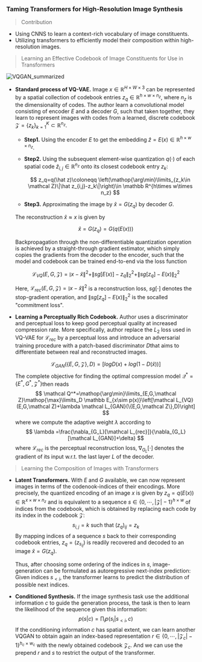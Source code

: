 ### Taming Transformers for High-Resolution Image Synthesis

> Contribution

+ Using CNNS to learn a context-rich vocabulary of image constituents.
+ Utilizing transformers to efficiently model their composition within high-resolution images.

> Learning an Effective Codebook of Image Constituents for Use in Transformers

![VQGAN_summarized](C:\Users\Administrator\Desktop\VQGAN_summarized.png)

+ **Standard process of VQ-VAE.** Image $x\in \mathbb R^{H\times W\times 3}$ can be represented by a spatial collection of codebook entries $z_q\in \mathbb R^{h\times w\times n_z}$, where $n_z$ is the dimensionality of codes. The author learn a convolutional model consisting of encoder $E$ and a decoder $G$, such that taken together, they learn to represent images with codes from a learned, discrete codebook $\mathcal Z=\{z_k\}^K_{k=1} \subset \mathbb R^{n_z}$.

  + **Step1.** Using the encoder $E$ to get the embedding $\hat z=E(x)\in \mathbb R^{h\times w\times n_z}$.

  + **Step2.** Using the subsequent element-wise quantization $q(\cdot)$ of each spatial code $\hat z_{i,j}\in \mathbb R^{n_z}$ onto its closest codebook entry $z_k$:

    $$
    z_q=q(\hat z)\coloneqq \left(\mathop{\arg\min}\limits_{z_k\in \mathcal Z}\|\hat z_{i,j}-z_k\|\right)\in \mathbb R^{h\times w\times n_z}
    $$
    
  + **Step3.** Approximating the image by $\hat x=G(z_q)$ by decoder $G$​.
  
  The reconstruction $\hat x \approx x$​ is given by
  
  
  $$
  \hat x=G(z_q)=G(q(E(x)))
  $$
  
  Backpropagation through the non-differentiable quantization operation is achieved by a straight-through gradient estimator, which simply copies the gradients from the decoder to the encoder, such that the model and codebook can be trained end-to-end via the loss function
  
  
  $$
  \mathcal L_{VQ}(E,G,\mathcal Z)=\|x-\hat x\|^2+\|sg[E(x)]-z_q\|^2_2+\|sg[z_q]-E(x)\|^2_2
  $$
  
  Here, $\mathcal L_{rec}(E,G,\mathcal Z)=\|x-\hat x\|^2$ is a reconstruction loss, $sg[\cdot]$ denotes the stop-gradient operation, and $\|sg[z_q]-E(x)\|^2_2$ is the socalled "commitment loss".
  
+ **Learning a Perceptually Rich Codebook.** Author uses a discriminator and perceptual loss to keep good perceptual quality at increased compression rate. More specifically, author replace the $L_2$ loss used in VQ-VAE for $\mathcal L_{rec}$ by a perceptual loss and introduce an adversarial training procedure with a patch-based discriminator $D$​ that aims to differentiate between real and reconstructed images.

  
  $$
  \mathcal L_{GAN}(\{E,G,\mathcal Z\}, D)=[logD(x)+log(1-D(\hat x))]
  $$
  The complete objective for finding the optimal compression model $\mathcal Q^*=\{E^*,G^*,\mathcal Z^*\}$​ then reads
  $$
  \mathcal Q^*=\mathop{\arg\min}\limits_{E,G,\mathcal Z}\mathop{\max}\limits_D \mathbb E_{x\sim p(x)}\left[\mathcal L_{VQ}(E,G,\mathcal Z)+\lambda \mathcal L_{GAN}(\{E,G,\mathcal Z\},D)\right]
  $$
  where we compute the adaptive weight $\lambda$ according to 
  $$
  \lambda =\frac{\nabla_{G_L}[\mathcal L_{rec}]}{\nabla_{G_L}[\mathcal L_{GAN}]+\delta}
  $$
  where $\mathcal L_{rec}$ is the perceptual reconstruction loss, $\nabla_{G_L}[\cdot]$ denotes the gradient of its input w.r.t. the last layer $L$ of the decoder.

> Learning the Composition of Images with Transformers

+ **Latent Transformers.** With $E$ and $G$ available, we can now represent images in terms of the codenook-indices of their encodings. More precisely, the quantized encoding of an image $x$ is given by $z_q=q(E(x)) \in \mathbb R^{x\times w\times n_z}$ and is equivalent to a sequence $s\in \{0, \cdots,|\mathcal Z|-1\}^{h\times w}$ of indices from the codebook, which is obtained by replacing each code by its index in the codebook $\mathcal Z$:
  $$
  s_{i,j}=k \text{ such that } (z_q)_{ij}=z_k
  $$
  By mapping indices of a sequence $s$ back to their corresponding codebook entries, $z_q=\left(z_{s_{ij}}\right)$ is readily recovered and decoded to an image $\hat x=G(z_q)$.

  Thus, after choosing some ordering of the indices in $s$, image-generation can be formulated as autoregressive next-index prediction: Given indices $s_{<i}$​, the transformer learns to predict the distribution of possible next indices.

+ **Conditioned Synthesis.** If the image synthesis task use the additional information $c$ to guide the generation process, the task is then to learn the likelihood of the sequence given this information:
  $$
  p(s|c)=\prod_ip(s_i|s_{<i}, c)
  $$
  If the conditioning information $c$ has spatial extent, we can learn another VQGAN to obtain again an index-based representation $r\in \{0,\cdots,|\mathcal Z_c|-1\}^{h_c\times w_c}$ with the newly obtained codebook $\mathcal Z_c$. And we can use the prepend $r$ and $s$ to restrict the output of the transformer.
